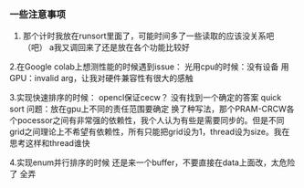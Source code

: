 ### 一些注意事项
1. 那个计时我放在runsort里面了，可能时间多了一些读取的应该没关系吧（吧）
   a我又调回来了还是放在各个功能比较好

2.在Google colab上想测性能的时候遇到issue：
    光用cpu的时候：没有设备
    用GPU：invalid arg，让我对硬件兼容性有很大的感触

3.实现快速排序的时候：
    opencl保证cecw？
    没有找到一个确定的答案
    quick sort 问题：放在gpu上不同的责任范围要确定
    换了种写法，那个PRAM-CRCW各个pocessor之间有非常强的依赖性，我个人认为有些是需要同步的。但是不同grid之间理论上不希望有依赖性，所有只能把grid设为1，thread设为size。我在思考这样和thread谁快

4.实现enum并行排序的时候
    还是来一个buffer，不要直接在data上面改，太危险了
    全弄